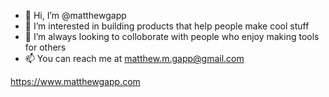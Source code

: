 - 👋 Hi, I’m @matthewgapp
- 👀 I’m interested in building products that help people make cool stuff
- 💞️ I’m always looking to colloborate with people who enjoy making tools for others 
- 📫 You can reach me at matthew.m.gapp@gmail.com

https://www.matthewgapp.com

<!---
matthewgapp/matthewgapp is a ✨ special ✨ repository because its `README.md` (this file) appears on your GitHub profile.
You can click the Preview link to take a look at your changes.
--->
